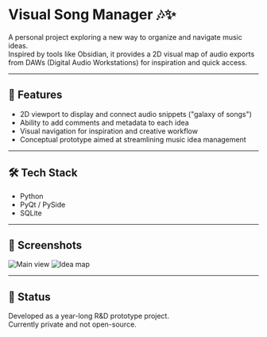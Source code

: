 # Visual Song Manager 🎶✨

A personal project exploring a new way to organize and navigate music ideas.  
Inspired by tools like Obsidian, it provides a 2D visual map of audio exports from DAWs (Digital Audio Workstations) for inspiration and quick access.

---

## 🚀 Features
- 2D viewport to display and connect audio snippets ("galaxy of songs")  
- Ability to add comments and metadata to each idea  
- Visual navigation for inspiration and creative workflow  
- Conceptual prototype aimed at streamlining music idea management  

---

## 🛠 Tech Stack
- Python  
- PyQt / PySide  
- SQLite  

---

## 📸 Screenshots

![Main view](screenshot1.png)
![Idea map](screenshot2.png)

---

## 📌 Status
Developed as a year-long R&D prototype project.  
Currently private and not open-source.  
